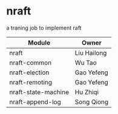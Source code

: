 # nraft
a traning job to implement raft


Module | Owner
--- | ---
nraft | Liu Hailong
nraft-common | Wu Tao
nraft-election | Gao Yefeng
nraft-remoting | Gao Yefeng
nraft-state-machine | Hu Zhiqi
nraft-append-log | Song Qiong


